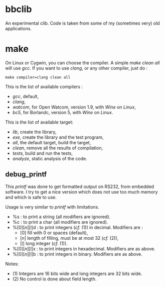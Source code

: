 bbclib
======

An experimental clib. Code is taken from some of my (sometimes very) old applications. 

make
====

On Linux or Cygwin, you can choose the compiler. A simple _make clean all_ will use _gcc_. If you want to use _clang_, or any other compiler, just do :

    make compiler=clang clean all
    
This is the list of available compilers :
 - _gcc_, default,
 - _clang_,
 - _watcom_, for Open Watcom, version 1.9, with _Wine_ on _Linux_,
 - _bc5_, for Borlandc, version 5, with _Wine_ on _Linux_.
 
This is the list of available target:
 - _lib_, create the library,
 - _exe_, create the library and the test program,
 - _all_, the default target, build the target,
 - _clean_, remove all the results of compilation,
 - _tests_, build and run the tests,
 - _analyze_, static analysis of the code.
    


debug_printf
------------

This _printf_ was done to get formatted output on RS232, from embedded software. 
I try to get a nice version which does not use too much memory and which is safe to use.

Usage is very similar to _printf_ with limitations. 

- %s : to print a string (all modifiers are ignored).
- %c : to print a char (all modifiers are ignored).
- %[0][_n_][l]d : to print integers (_cf._ (1)) in decimal. Modifiers are :
    - [0] fill with 0 or spaces (default),
    - [_n_] length of filling, must be at most 32 (_cf._ (2)),
    - [l] long integer (_cf._ (1)).
- %[0][_n_][l]x : to print integers in hexadecimal. Modifiers are as above.
- %[0][_n_][l]b : to print integers in binary. Modifiers are as above.

Notes:

- (1) Integers are 16 bits wide and long integers are 32 bits wide.
- (2) No control is done about field length.
